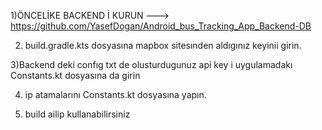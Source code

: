 1)ÖNCELİKE  BACKEND İ KURUN  ---> https://github.com/YasefDogan/Android_bus_Tracking_App_Backend-DB

2) build.gradle.kts dosyasına mapbox sitesınden aldıgınız keyinii girin.

3)Backend deki confıg txt de olusturdugunuz api key i uygulamadakı Constants.kt dosyasına da girin

4) ip atamalarını Constants.kt dosyasına yapın.

5) build ailip kullanabilirsiniz


